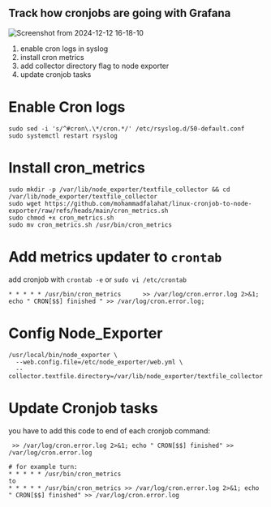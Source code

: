 ## Track how cronjobs are going with Grafana 

![Screenshot from 2024-12-12 16-18-10](https://github.com/user-attachments/assets/204d874d-bd36-4a78-a18a-1b69448d72e1)

1. enable cron logs in syslog
2. install cron metrics
3. add collector directory flag to node exporter
4. update cronjob tasks

# Enable Cron logs
```
sudo sed -i 's/^#cron\.\*/cron.*/' /etc/rsyslog.d/50-default.conf
sudo systemctl restart rsyslog
```

# Install cron_metrics
```
sudo mkdir -p /var/lib/node_exporter/textfile_collector && cd /var/lib/node_exporter/textfile_collector
sudo wget https://github.com/mohammadfalahat/linux-cronjob-to-node-exporter/raw/refs/heads/main/cron_metrics.sh
sudo chmod +x cron_metrics.sh
sudo mv cron_metrics.sh /usr/bin/cron_metrics
```

# Add metrics updater to `crontab`
add cronjob with `crontab -e` or `sudo vi /etc/crontab`
```
* * * * * /usr/bin/cron_metrics      >> /var/log/cron.error.log 2>&1; echo " CRON[$$] finished " >> /var/log/cron.error.log;
```

# Config Node_Exporter
```
/usr/local/bin/node_exporter \
  --web.config.file=/etc/node_exporter/web.yml \
  --collector.textfile.directory=/var/lib/node_exporter/textfile_collector
```

# Update Cronjob tasks
you have to add this code to end of each cronjob command: 
```
 >> /var/log/cron.error.log 2>&1; echo " CRON[$$] finished" >> /var/log/cron.error.log
```
```
# for example turn:
* * * * * /usr/bin/cron_metrics
to
* * * * * /usr/bin/cron_metrics >> /var/log/cron.error.log 2>&1; echo " CRON[$$] finished" >> /var/log/cron.error.log
```
